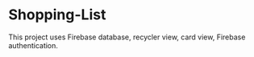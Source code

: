 # Shopping-List
This project uses Firebase database, recycler view, card view, Firebase authentication.
